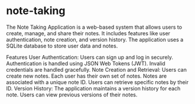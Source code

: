 # note-taking
The Note Taking Application is a web-based system that allows users to create, manage, and share their notes. It includes features like user authentication, note creation, and version history. The application uses a SQLite database to store user data and notes.

Features
User Authentication:
Users can sign up and log in securely.
Authentication is handled using JSON Web Tokens (JWT).
Invalid credentials are handled gracefully.
Note Creation and Retrieval:
Users can create new notes.
Each user has their own set of notes.
Notes are associated with a unique note ID.
Users can retrieve specific notes by their ID.
Version History:
The application maintains a version history for each note.
Users can view previous versions of their notes.
